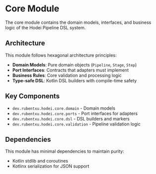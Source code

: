 # Core Module

The core module contains the domain models, interfaces, and business logic of the Hodei Pipeline DSL system.

## Architecture

This module follows hexagonal architecture principles:

- **Domain Models**: Pure domain objects (`Pipeline`, `Stage`, `Step`)
- **Port Interfaces**: Contracts that adapters must implement
- **Business Rules**: Core validation and processing logic
- **Type-safe DSL**: Kotlin DSL builders with compile-time safety

## Key Components

- `dev.rubentxu.hodei.core.domain` - Domain models
- `dev.rubentxu.hodei.core.ports` - Port interfaces for adapters
- `dev.rubentxu.hodei.core.dsl` - DSL builders and markers
- `dev.rubentxu.hodei.core.validation` - Pipeline validation logic

## Dependencies

This module has minimal dependencies to maintain purity:
- Kotlin stdlib and coroutines
- Kotlinx serialization for JSON support